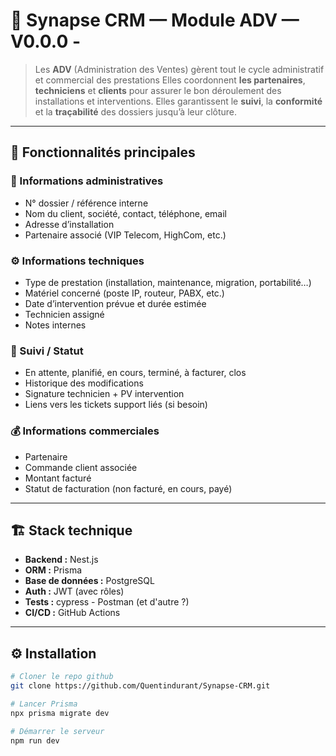 # 🧠 Synapse CRM — Module ADV — V0.0.0 -
> Les **ADV** (Administration des Ventes) gèrent tout le cycle administratif et commercial des prestations
> Elles coordonnent **les partenaires**, **techniciens** et **clients** pour assurer le bon déroulement des installations et interventions.
> Elles garantissent le **suivi**, la **conformité** et la **traçabilité** des dossiers jusqu’à leur clôture.
---

## 🚀 Fonctionnalités principales

### 📄 Informations administratives
 
 - N° dossier / référence interne
 - Nom du client, société, contact, téléphone, email
 - Adresse d’installation
 - Partenaire associé (VIP Telecom, HighCom, etc.)

### ⚙️ Informations techniques

 - Type de prestation (installation, maintenance, migration, portabilité…)
 - Matériel concerné (poste IP, routeur, PABX, etc.)
 - Date d’intervention prévue et durée estimée
 - Technicien assigné
 - Notes internes

### 💬 Suivi / Statut

 - En attente, planifié, en cours, terminé, à facturer, clos
 - Historique des modifications
 - Signature technicien + PV intervention
 - Liens vers les tickets support liés (si besoin)

### 💰 Informations commerciales

 - Partenaire
 - Commande client associée
 - Montant facturé
 - Statut de facturation (non facturé, en cours, payé)

---

## 🏗️ Stack technique

- **Backend :** Nest.js
- **ORM :** Prisma
- **Base de données :** PostgreSQL
- **Auth :** JWT (avec rôles)
- **Tests :** cypress - Postman (et d'autre ?)
- **CI/CD :** GitHub Actions

---

## ⚙️ Installation

```bash
# Cloner le repo github
git clone https://github.com/Quentindurant/Synapse-CRM.git

# Lancer Prisma
npx prisma migrate dev

# Démarrer le serveur
npm run dev